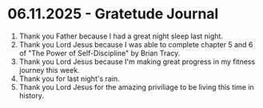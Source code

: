 # 06.11.2025 - Gratetude Journal

1. Thank you Father because I had a great night sleep last night.
2. Thank you Lord Jesus because I was able to complete chapter 5 and 6 of "The Power of Self-Discipline" by Brian Tracy.
3. Thank you Lord Jesus because I'm making great progress in my fitness journey this week.
4. Thank you for last night's rain.
5. Thank you Lord Jesus for the amazing priviliage to be living this time in history.

